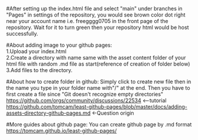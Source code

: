 #After setting up the index.html file and select "main" under branches in "Pages" in settings of the repository, you would see brown color dot right near your account name i.e. freegggg0705 in the front page of the repository. Wait for it to turn green then your repository html would be host successfully.

#About adding image to your github pages:<br />
1.Upload your index.html<br />
2.Create a directory with name same with the asset content folder of your html file with random .md file as start(reference of creation of folder below)<br />
3.Add files to the directory.

#About how to create folder in github: Simply click to create new file then in the name you type in your folder name with"/" at the end. Then you have to first create a file since "Git doesn't recognize empty directories" <br />
https://github.com/orgs/community/discussions/22534 <--tutorial <br />
https://github.com/tomcam/least-github-pages/blob/master/docs/adding-assets-directory-github-pages.md <-Question origin <br />

#More guides about github page: You can create github page by .md format <br />
https://tomcam.github.io/least-github-pages/
